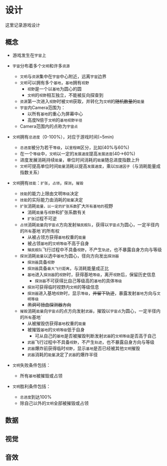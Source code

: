 # 设计

这里记录游戏设计

## 概念

* 游戏发生在`宇宙`上

* `宇宙`分布着多个`文明`和许多`资源`
  * `文明`与`资源`集中在`宇宙`中心附近，远离`宇宙`边界
  * `文明`可以拥有多个`基地`，`基地`拥有`视野`
    * `视野`是一个以`基地`为圆心的圆
    * `文明`的`视野`相互独立，不能被反向探查到
  * `资源`第一次进入`视野`时被`文明`获取，并转化为`文明`的~~随机数量的~~`能量`
  * `宇宙`内Camera范围为：
    * 以所有`基地`的重心为屏幕中心
    * 高度N倍于`文明`的`基地视野半径`
  * Camera范围内的点称为`宇宙点`
 
* `文明`拥有`总进度`（0-100%），对应于游戏时间(~5min)
  * `总进度`被分为若干`等级`，以`里程碑`区分，比如(40%与60%)
  * 在一个`等级`中，`文明`以一定的`发展速度`提高`发展进度`(40->60%)
  * 进度发展消耗持续`能量`，单位时间消耗的`能量`随总进度指数上升
  * `文明`可提高单位时间`能量`消耗以提高`发展速度`，乘以`加速因子`（与消耗能量成指数关系）

* `文明`拥有`技能`：`扩张`，`占领`，`探测`，`摧毁`
  * `技能`的能力上限由文明`等级`决定
  * `技能`的实际能力由消耗的`能量`决定
  * `扩张`消耗`能量，以一定的扩张系数`扩大`所有基地的`视野
    * 消耗`能量`与`视野`和扩张系数有关
    * `扩张`过程不可逆
  * `占领`消耗`能量`向`宇宙点`方向发射`殖民舰队`，获得以`宇宙点`为圆心，一定半径内的`所有`基地`的所有权
    * 从被占领方获得`基地`权重的`能量`
    * 被占领`基地`的`文明等级`不高于自身
    * `殖民舰队`飞行过程中不具备`视野`，不产生`轨迹`，也不暴露自身方向与等级
  * `探测`消耗`能量`以选中`基地`为圆心，径向方向发出`探测器`
    * `探测器`具备`视野`
    * `探测器`具备`最大飞行距离`，与消耗能量成正比
    * `基地`进入`探测器`的`视野`时，获得基地`等级`，离开`视野`后，保留历史信息
      * `探测器`不可获得比自己等级高的`基地`的具体`等级`
    * `探测`可获得临时视野内`文明`的等级信息
    * `探测器`进入基地`视野`时，显示`等级`，~~并留下轨迹~~，暴露发射`基地`方向与`文明等级`
    * ~~黑洞可扭曲探测器方向~~
  * `摧毁`消耗`能量`向`宇宙点`的点方向发射`武器`，摧毁以`宇宙点`为圆心，一定半径内的`所有`基地`
    * 从被摧毁仿获得`基地`权重的`能量`
    * 被摧毁`基地`的`文明等级`低于自身
      * 可从自己的`基地`是否被摧毁判断发射`武器`的`文明等级`是否高于自己
    * `武器`飞行过程中不具备`视野`，不产生`轨迹`，也不暴露自身方向与等级
    * `武器`爆炸前获得临时`视野`，显示`基地`是否已经被其他`文明`摧毁
    * `武器`消耗的`能量`决定了`武器`的爆炸半径
      
* `文明`失败条件包括：
  * 所有`基地`被摧毁或占领
* `文明`胜利条件包括：
  * `总进度`到达100%
  * 除自己以外的`文明`全部被摧毁或占领
  
## 数据
  
## 视觉

## 音效
